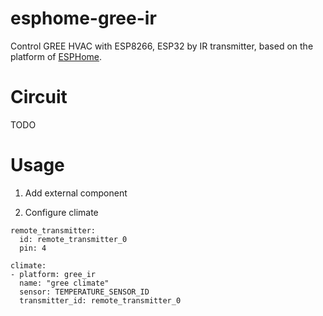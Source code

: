 esphome-gree-ir
=====================

Control GREE HVAC with ESP8266, ESP32 by IR transmitter, based on the platform of [ESPHome](https://esphome.io/).


Circuit
=======

TODO

Usage
=====

1. Add external component

2. Configure climate

```
remote_transmitter:
  id: remote_transmitter_0
  pin: 4

climate:
- platform: gree_ir
  name: "gree climate"
  sensor: TEMPERATURE_SENSOR_ID
  transmitter_id: remote_transmitter_0
```
